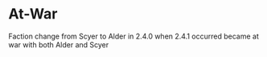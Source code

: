 # At-War
Faction change from Scyer to Alder in 2.4.0 when 2.4.1 occurred became at war with both Alder and Scyer
